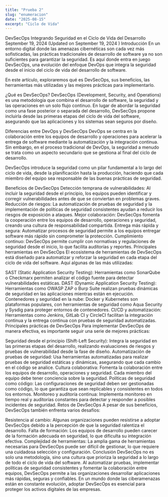 ```yaml
---
title: "Prueba 2"
slug: "enumeracion"
date: "2025-08-15"
excerpt: "Ciclo de Vida"
---
```


DevSecOps Integrando Seguridad en el Ciclo de Vida del Desarrollo
September 19, 2024 (Updated on September 19, 2024 )
Introducción
En un entorno digital donde las amenazas cibernéticas son cada vez más sofisticadas, las prácticas tradicionales de desarrollo de software ya no son suficientes para garantizar la seguridad. Es aquí donde entra en juego DevSecOps, una evolución del enfoque DevOps que integra la seguridad desde el inicio del ciclo de vida del desarrollo de software.

En este artículo, exploraremos qué es DevSecOps, sus beneficios, las herramientas más utilizadas y las mejores prácticas para implementarlo.

¿Qué es DevSecOps?
DevSecOps (Development, Security, and Operations) es una metodología que combina el desarrollo de software, la seguridad y las operaciones en un solo flujo continuo. En lugar de abordar la seguridad como una fase posterior o separada del desarrollo, DevSecOps propone incluirla desde las primeras etapas del ciclo de vida del software, asegurando que las aplicaciones y los sistemas sean seguros por diseño.

Diferencias entre DevOps y DevSecOps
DevOps se centra en la colaboración entre los equipos de desarrollo y operaciones para acelerar la entrega de software mediante la automatización y la integración continua. Sin embargo, en el proceso tradicional de DevOps, la seguridad a menudo se trata como un aspecto secundario que se gestiona al final del ciclo de desarrollo.

DevSecOps introduce la seguridad como un pilar fundamental a lo largo del ciclo de vida, desde la planificación hasta la producción, haciendo que cada miembro del equipo sea responsable de las buenas prácticas de seguridad.

Beneficios de DevSecOps
Detección temprana de vulnerabilidades: Al incluir la seguridad desde el principio, los equipos pueden identificar y corregir vulnerabilidades antes de que se conviertan en problemas graves.
Reducción de riesgos: La automatización de pruebas de seguridad y la implementación de políticas de seguridad consistentes ayudan a reducir los riesgos de exposición a ataques.
Mejor colaboración: DevSecOps fomenta la cooperación entre los equipos de desarrollo, operaciones y seguridad, creando una cultura de responsabilidad compartida.
Entrega más rápida y segura: Automatizar procesos de seguridad permite a los equipos entregar software más rápido sin comprometer la protección.
Cumplimiento continuo: DevSecOps permite cumplir con normativas y regulaciones de seguridad desde el inicio, lo que facilita auditorías y reportes.
Principales herramientas en DevSecOps
El ecosistema de herramientas de DevSecOps está diseñado para automatizar y reforzar la seguridad en cada etapa del ciclo de vida del software. Aquí algunas de las más utilizadas:

SAST (Static Application Security Testing): Herramientas como SonarQube o Checkmarx permiten analizar el código fuente para detectar vulnerabilidades estáticas.
DAST (Dynamic Application Security Testing): Herramientas como OWASP ZAP o Burp Suite realizan pruebas dinámicas de seguridad en las aplicaciones mientras están en ejecución.
Contenedores y seguridad en la nube: Docker y Kubernetes son plataformas populares, con herramientas de seguridad como Aqua Security y Sysdig para proteger entornos de contenedores.
CI/CD y automatización: Herramientas como Jenkins, GitLab CI y CircleCI facilitan la integración continua y la entrega continua con pruebas de seguridad automatizadas.
Principales prácticas de DevSecOps
Para implementar DevSecOps de manera efectiva, es importante seguir una serie de mejores prácticas:

Seguridad desde el principio (Shift-Left Security): Integra la seguridad en las primeras etapas del desarrollo, realizando evaluaciones de riesgos y pruebas de vulnerabilidad desde la fase de diseño.
Automatización de pruebas de seguridad: Usa herramientas automatizadas para realizar pruebas de seguridad estáticas y dinámicas, asegurando que cada cambio en el código se analice.
Cultura colaborativa: Fomenta la colaboración entre los equipos de desarrollo, operaciones y seguridad. Cada miembro del equipo debe tener conciencia sobre la seguridad.
Políticas de seguridad como código: Las configuraciones de seguridad deben ser gestionadas como código, lo que garantiza que sean replicables y consistentes en todos los entornos.
Monitoreo y auditoría continua: Implementa monitoreo en tiempo real y auditorías constantes para detectar y responder a posibles incidentes de seguridad.
Retos de DevSecOps
A pesar de sus beneficios, DevSecOps también enfrenta varios desafíos:

Resistencia al cambio: Algunas organizaciones pueden resistirse a adoptar DevSecOps debido a la percepción de que la seguridad ralentiza el desarrollo.
Falta de formación: Los equipos de desarrollo pueden carecer de la formación adecuada en seguridad, lo que dificulta su integración efectiva.
Complejidad de herramientas: La amplia gama de herramientas necesarias para DevSecOps puede ser difícil de gestionar, lo que requiere una cuidadosa selección y configuración.
Conclusión
DevSecOps no es solo una metodología, sino una cultura que prioriza la seguridad a lo largo de todo el ciclo de vida del software. Al automatizar pruebas, implementar políticas de seguridad consistentes y fomentar la colaboración entre equipos, DevSecOps permite a las organizaciones desarrollar aplicaciones más rápidas, seguras y confiables. En un mundo donde las ciberamenazas están en constante evolución, adoptar DevSecOps es esencial para proteger los activos digitales de las empresas.


